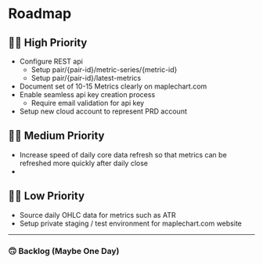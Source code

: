 # Roadmap

## 🤙🏾 High Priority

* Configure REST api
  * Setup pair/{pair-id}/metric-series/{metric-id}
  * Setup pair/{pair-id}/latest-metrics
* Document set of 10-15 Metrics clearly on maplechart.com
* Enable seamless api key creation process
  * Require email validation for api key
* Setup new cloud account to represent PRD account

## 🤞🏾 Medium Priority
* Increase speed of daily core data refresh so that metrics can be refreshed more quickly after daily close
*


## 🤏🏾 Low Priority

* Source daily OHLC data for metrics such as ATR
* Setup private staging / test environment for maplechart.com website


---
### 🙃 Backlog (Maybe One Day)